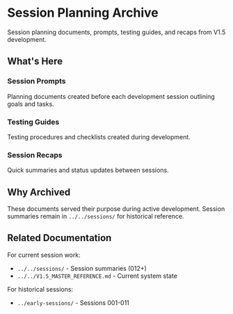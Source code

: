 # Session Planning Archive

Session planning documents, prompts, testing guides, and recaps from V1.5 development.

## What's Here

### Session Prompts
Planning documents created before each development session outlining goals and tasks.

### Testing Guides
Testing procedures and checklists created during development.

### Session Recaps
Quick summaries and status updates between sessions.

## Why Archived

These documents served their purpose during active development. Session summaries remain in `../../sessions/` for historical reference.

## Related Documentation

For current session work:
- `../../sessions/` - Session summaries (012+)
- `../../V1.5_MASTER_REFERENCE.md` - Current system state

For historical sessions:
- `../early-sessions/` - Sessions 001-011
